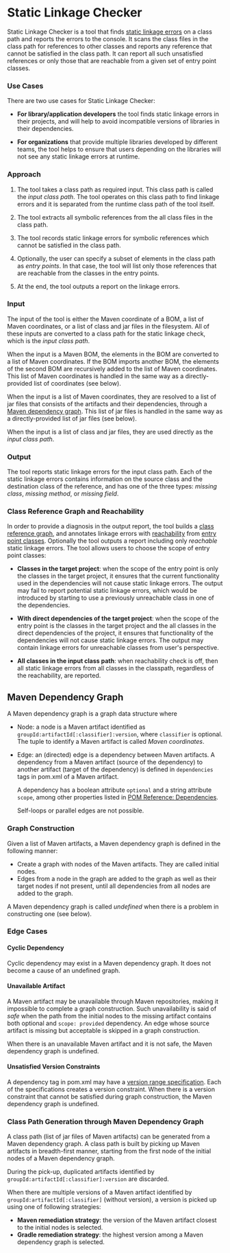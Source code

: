 # Static Linkage Checker

Static Linkage Checker is a tool that finds [static linkage errors](
../library-best-practices/glossary.md#static-linkage-error)
on a class path and reports the errors to the console.
It scans the class files in the class path for references to other classes and
reports any reference that cannot be satisfied in the class path.
It can report all such unsatisfied references or only those that are reachable from
a given set of entry point classes.

### Use Cases
 
There are two use cases for Static Linkage Checker:

- **For library/application developers** the tool finds static linkage
  errors in their projects, and will help to avoid incompatible versions of libraries
  in their dependencies.

- **For organizations** that provide multiple libraries developed by different teams,
  the tool helps to ensure that users depending on the libraries will not see any
  static linkage errors at runtime.

### Approach

1. The tool takes a class path as required input.
  This class path is called the _input class path_. The tool operates on this class path
  to find linkage errors and it is separated from the runtime class path of the tool itself.

2. The tool extracts all symbolic references from the all class files in the class path.

3. The tool records static linkage errors for symbolic references which cannot be satisfied
  in the class path.

4. Optionally, the user can specify a subset of elements in the class path as _entry points_.
  In that case, the tool will list only those references that are reachable
  from the classes in the entry points.

5. At the end, the tool outputs a report on the linkage errors.

### Input

The input of the tool is either the Maven coordinate of a BOM, 
a list of Maven coordinates, or a list of class and jar files in the filesystem.
All of these inputs are converted to a class path for the static linkage check,
which is the _input class path_.

When the input is a Maven BOM, the elements in the BOM are
converted to a list of Maven coordinates.
If the BOM imports another BOM, the elements of the second BOM are recursively
added to the list of Maven coordinates. This list of Maven coordinates is handled
in the same way as a directly-provided list of coordinates (see below).

When the input is a list of Maven coordinates, they are resolved to a list of jar files
that consists of the artifacts and their dependencies, through a
[Maven dependency graph](#maven_dependency_graph).
This list of jar files is handled in the same way as a directly-provided list of jar files
(see below).

When the input is a list of class and jar files, they are used directly as the _input class path_.

### Output

The tool reports static linkage errors for the input class path.
Each of the static linkage errors contains information on the
source class and the destination class of the reference, and has one of the three types:
_missing class_, _missing method_, or _missing field_.
     
### Class Reference Graph and Reachability

In order to provide a diagnosis in the output report, the tool builds a [class reference graph](
../library-best-practices/glossary.md#class-reference-graph),
and annotates linkage errors with [reachability](
../library-best-practices/glossary.md#reachability) from [entry point classes](
../library-best-practices/glossary.md#entry-point-class).
Optionally the tool outputs a report including only _reachable_ static linkage errors.
The tool allows users to choose the scope of entry point classes:

  - **Classes in the target project**: when the scope of the entry point is only the classes in the
    target project, it ensures that the current functionality used in the dependencies will not
    cause static linkage errors.
    The output may fail to report potential static linkage errors, which would be introduced
    by starting to use a previously unreachable class in one of the dependencies.

  - **With direct dependencies of the target project**: when the scope of the entry point is
    the classes in the target project and the all classes in the direct dependencies of the project,
    it ensures that functionality of the dependencies will not cause static linkage errors.
    The output may contain linkage errors for unreachable classes from user's perspective.

  - **All classes in the input class path**: when reachability check is off, then
    all static linkage errors from all classes in the classpath, regardless of the reachability,
    are reported.

<a name="maven_dependency_graph"></a>
## Maven Dependency Graph

A Maven dependency graph is a graph data structure where
- Node: a node is a Maven artifact identified as `groupId:artifactId[:classifier]:version`, where
  `classifier` is optional. The tuple to identify a Maven artifact is called _Maven coordinates_.
- Edge: an (directed) edge is a dependency between Maven artifacts. A dependency from a Maven
  artifact (source of the dependency) to another artifact (target of the dependency) is defined
  in `dependencies` tags in pom.xml of a Maven artifact.
  
  A dependency has a boolean attribute `optional` and a string attribute `scope`,
  among other properties listed in [POM Reference: Dependencies][1].

  Self-loops or parallel edges are not possible.

### Graph Construction

Given a list of Maven artifacts, a Maven dependency graph is defined in the following manner:

- Create a graph with nodes of the Maven artifacts. They are called initial nodes.
- Edges from a node in the graph are added to the graph as well as their target nodes if not
  present, until all dependencies from all nodes are added to the graph.

A Maven dependency graph is called _undefined_ when there is a problem in constructing one
(see below).

### Edge Cases

#### Cyclic Dependency

Cyclic dependency may exist in a Maven dependency graph. It does not become a cause of an undefined
graph.

#### Unavailable Artifact

A Maven artifact may be unavailable through Maven repositories, making it impossible to complete
a graph construction. Such unavailability is said of _safe_ when the path from the initial nodes to
the missing artifact contains both optional and `scope: provided` dependency. An edge whose source
artifact is missing but acceptable is skipped in a graph construction.

When there is an unavailable Maven artifact and it is not safe, the Maven dependency graph is
undefined.

#### Unsatisfied Version Constraints

A dependency tag in pom.xml may have a [version range specification][2].
Each of the specifications creates a version constraint.
When there is a version constraint that cannot be satisfied during graph construction,
the Maven dependency graph is undefined.

### Class Path Generation through Maven Dependency Graph

A class path (list of jar files of Maven artifacts) can be generated from a Maven dependency graph.
A class path is built by picking up Maven artifacts in breadth-first manner,
starting from the first node of the initial nodes of a Maven dependency graph.

During the pick-up, duplicated artifacts identified by
`groupId:artifactId[:classifier]:version` are discarded.

When there are multiple versions of a Maven artifact
identified by `groupId:artifactId[:classifier]` (without version), a version is picked up
using one of following strategies:

- **Maven remediation strategy**: the version of the Maven artifact closest to the initial nodes
  is selected.
- **Gradle remediation strategy**: the highest version among a Maven dependency graph is selected.


[1]: https://maven.apache.org/pom.html#Dependencies
[2]: https://maven.apache.org/pom.html#Dependency_Version_Requirement_Specification
